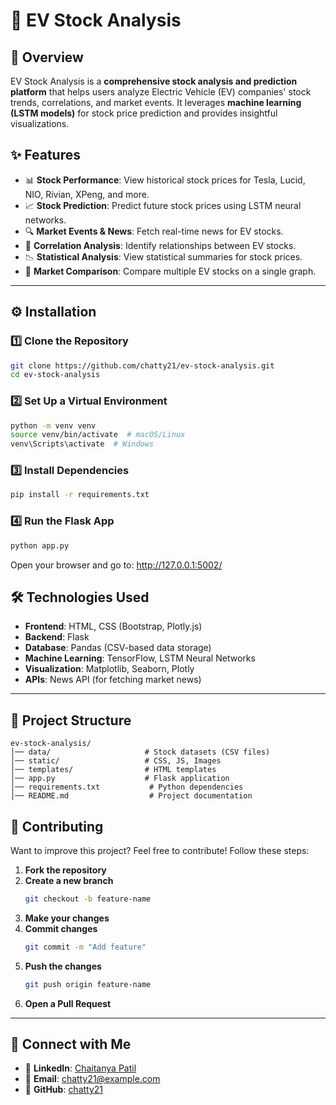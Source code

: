 # 🚀 EV Stock Analysis

## 📌 Overview
EV Stock Analysis is a **comprehensive stock analysis and prediction platform** that helps users analyze Electric Vehicle (EV) companies' stock trends, correlations, and market events. It leverages **machine learning (LSTM models)** for stock price prediction and provides insightful visualizations.

## ✨ Features
- 📊 **Stock Performance**: View historical stock prices for Tesla, Lucid, NIO, Rivian, XPeng, and more.
- 📈 **Stock Prediction**: Predict future stock prices using LSTM neural networks.
- 🔍 **Market Events & News**: Fetch real-time news for EV stocks.
- 🤝 **Correlation Analysis**: Identify relationships between EV stocks.
- 📉 **Statistical Analysis**: View statistical summaries for stock prices.
- 🔄 **Market Comparison**: Compare multiple EV stocks on a single graph.

---

## ⚙️ Installation
### **1️⃣ Clone the Repository**
```bash
git clone https://github.com/chatty21/ev-stock-analysis.git
cd ev-stock-analysis
```

### **2️⃣ Set Up a Virtual Environment**
```bash
python -m venv venv
source venv/bin/activate  # macOS/Linux
venv\Scripts\activate  # Windows
```

### **3️⃣ Install Dependencies**
```bash
pip install -r requirements.txt
```

### **4️⃣ Run  the Flask App**
```bash   
python app.py
```
Open your browser and go to: http://127.0.0.1:5002/

## 🛠 Technologies Used
- **Frontend**: HTML, CSS (Bootstrap, Plotly.js)
- **Backend**: Flask
- **Database**: Pandas (CSV-based data storage)
- **Machine Learning**: TensorFlow, LSTM Neural Networks
- **Visualization**: Matplotlib, Seaborn, Plotly
- **APIs**: News API (for fetching market news)

---

## 🏢 Project Structure
```
ev-stock-analysis/
│── data/                     # Stock datasets (CSV files)
│── static/                   # CSS, JS, Images
│── templates/                # HTML templates
│── app.py                    # Flask application
│── requirements.txt           # Python dependencies
│── README.md                  # Project documentation
```

## 🤝 Contributing
Want to improve this project? Feel free to contribute! Follow these steps:

1. **Fork the repository**
2. **Create a new branch**  
   ```bash
   git checkout -b feature-name
   ```
3. **Make your changes**
4. **Commit changes**  
   ```bash
   git commit -m "Add feature"
   ```
5. **Push the changes**  
   ```bash
   git push origin feature-name
   ```
6. **Open a Pull Request**

---

## 🚀 Connect with Me
- 🎼 **LinkedIn**: [Chaitanya Patil](https://linkedin.com/in/chaitanya-patil)
- 📧 **Email**: chatty21@example.com
- 🔗 **GitHub**: [chatty21](https://github.com/chatty21)

